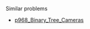 Similar problems
- [p968_Binary_Tree_Cameras](https://github.com/genxium/Leetcode/tree/master/p968_Binary_Tree_Cameras) 
